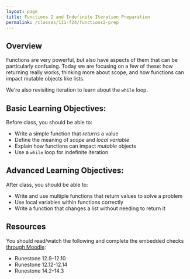 ```yaml
---
layout: page
title: Functions 2 and Indefinite Iteration Preparation
permalink: /classes/111-f24/functions2-prep
---
```


## Overview
Functions are very powerful, but also have aspects of them that can be particularly confusing. Today we are focusing on a few of these: how returning really works, thinking more about scope, and how functions can impact mutable objects like lists.

We're also revisiting iteration to learn about the `while` loop.

## Basic Learning Objectives:
Before class, you should be able to:
* Write a simple function that *returns* a value
* Define the meaning of *scope* and *local variable*
* Explain how functions can impact *mutable* objects
* Use a `while` loop for indefinite iteration

## Advanced Learning Objectives:
After class, you should be able to:
* Write and use multiple functions that return values to solve a problem
* Use local variables within functions correctly
* Write a function that changes a list without needing to return it

## Resources
You should read/watch the following and complete the embedded checks [through Moodle](https://moodle.carleton.edu/mod/lti/view.php?id=967842):
* Runestone 12.9-12.10
* Runestone 12.12-12.14
* Runestone 14.2-14.3
